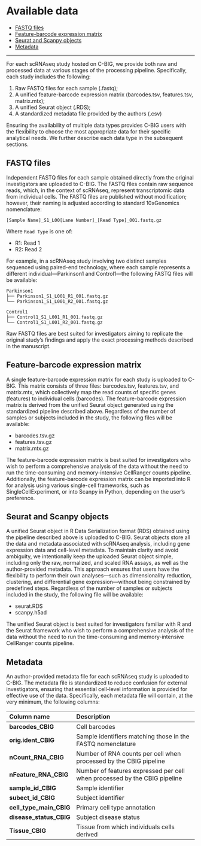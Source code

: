 # Available data
- [FASTQ files](#fastq-files)
- [Feature-barcode expression matrix](#feature-barcode-expression-matrix)
- [Seurat and Scanpy objects](#seurat-and-scanpy-objects)
- [Metadata](#metadata)

- - - -

For each scRNAseq study hosted on C-BIG, we provide both raw and processed data at various stages of the processing pipeline. Specifically, each study includes the following:

1.	Raw FASTQ files for each sample (.fastq);
2.	A unified feature-barcode expression matrix (barcodes.tsv, features.tsv, matrix.mtx);
3.	A unified Seurat object (.RDS);
4.	A standardized metadata file provided by the authors (.csv)


Ensuring the availability of multiple data types provides C-BIG users with the flexibility to choose the most appropriate data for their specific analytical needs. We further describe each data type in the subsequent sections. 

## FASTQ files

Independent FASTQ files for each sample obtained directly from the original investigators are uploaded to C-BIG. The FASTQ files contain raw sequence reads, which, in the context of scRNAseq, represent transcriptomic data from individual cells. The FASTQ files are published without modification; however, their naming is adjusted according to standard 10xGenomics nomenclature: 

```
[Sample Name]_S1_L00[Lane Number]_[Read Type]_001.fastq.gz
```

Where `Read Type` is one of:

- R1: Read 1
- R2: Read 2

For example, in a scRNAseq study involving two distinct samples sequenced using paired-end technology, where each sample represents a different individual—Parkinson1 and Control1—the following FASTQ files will be available:

```
Parkinson1
├── Parkinson1_S1_L001_R1_001.fastq.gz
└── Parkinson1_S1_L001_R2_001.fastq.gz

Control1
├── Control1_S1_L001_R1_001.fastq.gz
└── Control1_S1_L001_R2_001.fastq.gz 
```

Raw FASTQ files are best suited for investigators aiming to replicate the original study’s findings and apply the exact processing methods described in the manuscript.

## Feature-barcode expression matrix
A single feature-barcode expression matrix for each study is uploaded to C-BIG. This matrix consists of three files: barcodes.tsv, features.tsv, and matrix.mtx, which collectively map the read counts of specific genes (features) to individual cells (barcodes). The feature-barcode expression matrix is derived from the unified Seurat object generated using the standardized pipeline described above. Regardless of the number of samples or subjects included in the study, the following files will be available:

- barcodes.tsv.gz
- features.tsv.gz
- matrix.mtx.gz

The feature-barcode expression matrix is best suited for investigators who wish to perform a comprehensive analysis of the data without the need to run the time-consuming and memory-intensive CellRanger counts pipeline. Additionally, the feature-barcode expression matrix can be imported into R for analysis using various single-cell frameworks, such as SingleCellExperiment, or into Scanpy in Python, depending on the user’s preference.

## Seurat and Scanpy objects
A unified Seurat object in R Data Serialization format (RDS) obtained using the pipeline described above is uploaded to C-BIG. Seurat objects store all the data and metadata associated with scRNAseq analysis, including gene expression data and cell-level metadata. To maintain clarity and avoid ambiguity, we intentionally keep the uploaded Seurat object simple, including only the raw, normalized, and scaled RNA assays, as well as the author-provided metadata. This approach ensures that users have the flexibility to perform their own analyses—such as dimensionality reduction, clustering, and differential gene expression—without being constrained by predefined steps. Regardless of the number of samples or subjects included in the study, the following file will be available:

- seurat.RDS
- scanpy.h5ad

The unified Seurat object is best suited for investigators familiar with R and the Seurat framework who wish to perform a comprehensive analysis of the data without the need to run the time-consuming and memory-intensive CellRanger counts pipeline.

## Metadata
An author-provided metadata file for each scRNAseq study is uploaded to C-BIG. The metadata file is standardized to reduce confusion for external investigators, ensuring that essential cell-level information is provided for effective use of the data. Specifically, each metadata file will contain, at the very minimum, the following columns:

|Column name|Description|
|:--|:--|
|**barcodes_CBIG**|Cell barcodes|
|**orig.ident_CBIG**|Sample identifiers matching those in the FASTQ nomenclature|
|**nCount_RNA_CBIG**|Number of RNA counts per cell when processed by the CBIG pipeline|
|**nFeature_RNA_CBIG**|Number of features expressed per cell when processed by the CBIG pipeline|
|**sample_id_CBIG**|Sample identifier|
|**subect_id_CBIG**|Subject identifier|
|**cell_type_main_CBIG**|Primary cell type annotation|
|**disease_status_CBIG**|Subject disease status |
|**Tissue_CBIG**|Tissue from which individuals cells derived|


